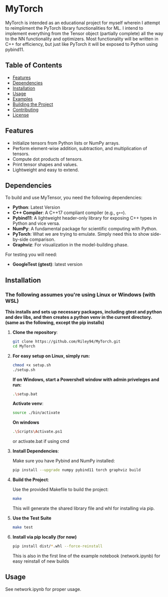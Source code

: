 # MyTorch

MyTorch is intended as an educational project for myself wherein I attempt to reimpliment the PyTorch library functionalities for ML. I intend to implement everything from the Tensor object (partially complete) all the way to the NN functionality and optimizers. Most functionality will be written in C++ for efficiency, but just like PyTorch it will be exposed to Python using pybind11.

## Table of Contents

- [Features](#features)
- [Dependencies](#dependencies)
- [Installation](#installation)
- [Usage](#usage)
- [Examples](#examples)
- [Building the Project](#building-the-project)
- [Contributing](#contributing)
- [License](#license)

## Features

- Initialize tensors from Python lists or NumPy arrays.
- Perform element-wise addition, subtraction, and multiplication of tensors.
- Compute dot products of tensors.
- Print tensor shapes and values.
- Lightweight and easy to extend.

## Dependencies

To build and use MyTensor, you need the following dependencies:

- **Python**: Latest Version
- **C++ Compiler**: A C++17 compliant compiler (e.g., `g++`).
- **Pybind11**: A lightweight header-only library for exposing C++ types in Python and vice versa.
- **NumPy**: A fundamental package for scientific computing with Python.
- **PyTorch**: What we are trying to emulate. Simply need this to show side-by-side comparison.
- **Graphviz**: For visualization in the model-building phase.

For testing you will need:

- **GoogleTest (gtest)**: latest version

## Installation
### The following assumes you're using Linux or Windows (with WSL)

**This installs and sets up necessary packages, including gtest and python and dev libs, and then creates a python venv in the current directory. (same as the following, except the pip installs)**

1. **Clone the repository**:
    ```bash
    git clone https://github.com/Riley94/MyTorch.git
    cd MyTorch
    ```

2. **For easy setup on Linux, simply run:**
    ```bash
    chmod +x setup.sh
    ./setup.sh
    ```
    **If on Windows, start a Powershell window with admin priveleges and run:**
    ```bash
    .\setup.bat
    ```
    **Activate venv**:
    ```bash
    source ./bin/activate
    ```
    **On windows**
   ```bash
   .\Scripts\Activate.ps1
   ```
   or activate.bat if using cmd

4. **Install Dependencies**:

    Make sure you have Pybind and NumPy installed:

    ```bash
    pip install --upgrade numpy pybind11 torch graphviz build
    ```

5. **Build the Project**:

    Use the provided Makefile to build the project:

    ```bash
    make
    ```

    This will generate the shared library file and whl for installing via pip.

6. **Use the Test Suite**

   ```bash
   make test
   ```

7. **Install via pip locally (for now)**

   ```bash
   pip install dist/*.whl --force-reinstall
   ```

   This is also in the first line of the example notebook (network.ipynb) for easy reinstall of new builds

## Usage

See network.ipynb for proper usage.
